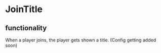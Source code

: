 # JoinTitle

## functionality 
When a player joins, the player gets shown a title. (Config getting added soon)
